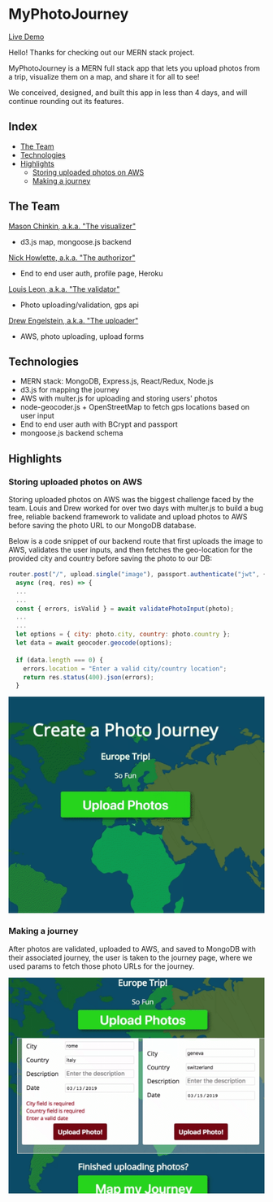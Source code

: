 # MyPhotoJourney

[Live Demo](https://myphotojourney.herokuapp.com "MyPhotoJourney")

Hello! Thanks for checking out our MERN stack project.

MyPhotoJourney is a MERN full stack app that lets you upload photos from a trip, visualize them on a map, and share it for all to see!

We conceived, designed, and built this app in less than 4 days, and will continue rounding out its features.

## Index

* [The Team](https://github.com/MasonChinkin/MyPhotoJourney/blob/master/README.md#The-Team)
* [Technologies](https://github.com/MasonChinkin/MyPhotoJourney/blob/master/README.md#technologies)
* [Highlights](https://github.com/MasonChinkin/MyPhotoJourney/blob/master/README.md#highlights)
  * [Storing uploaded photos on AWS](https://github.com/MasonChinkin/MyPhotoJourney/blob/master/README.md#Storing-uploaded-photos-on-AWS)
  * [Making a journey](https://github.com/MasonChinkin/MyPhotoJourney/blob/master/README.md#Making-a-journey)
  
## The Team

[Mason Chinkin, a.k.a. "The visualizer"](https://github.com/MasonChinkin)
* d3.js map, mongoose.js backend

[Nick Howlette, a.k.a. "The authorizor"](https://github.com/Nick-Howlett)
* End to end user auth, profile page, Heroku

[Louis Leon, a.k.a. "The validator"](https://github.com/Louis-C-Leon)
* Photo uploading/validation, gps api

[Drew Engelstein, a.k.a. "The uploader"](https://github.com/ase1210)
* AWS, photo uploading, upload forms

## Technologies

* MERN stack: MongoDB, Express.js, React/Redux, Node.js
* d3.js for mapping the journey
* AWS with multer.js for uploading and storing users' photos
* node-geocoder.js + OpenStreetMap to fetch gps locations based on user input
* End to end user auth with BCrypt and passport
* mongoose.js backend schema

## Highlights

### Storing uploaded photos on AWS
Storing uploaded photos on AWS was the biggest challenge faced by the team. Louis and Drew worked for over two days with multer.js to build a bug free, reliable backend framework to validate and upload photos to AWS before saving the photo URL to our MongoDB database.

Below is a code snippet of our backend route that first uploads the image to AWS, validates the user inputs, and then fetches the geo-location for the provided city and country before saving the photo to our DB:
```Javascript
router.post("/", upload.single("image"), passport.authenticate("jwt", { session: false }),
  async (req, res) => {
  ...
  ...
  const { errors, isValid } = await validatePhotoInput(photo);
  ...
  ...
  let options = { city: photo.city, country: photo.country };
  let data = await geocoder.geocode(options);

  if (data.length === 0) {
    errors.location = "Enter a valid city/country location";
    return res.status(400).json(errors);
  }

```

![](https://github.com/MasonChinkin/MyPhotoJourney/blob/dev/frontend/public/photoJourneyPhotoUpload.gif?raw=true)

### Making a journey
After photos are validated, uploaded to AWS, and saved to MongoDB with their associated journey, the user is taken to the journey page, where we used params to fetch those photo URLs for the journey.

![](https://github.com/MasonChinkin/MyPhotoJourney/blob/dev/frontend/public/photoJourneyUploadToMap.gif?raw=true)
